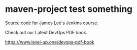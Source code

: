 # maven-project test something
Source code for James Lee's Jenkins course.

Check out our Latest DevOps PDF book.

https://www.level-up.one/devops-pdf-book
